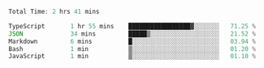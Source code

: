 <!--START_SECTION:waka-->

```typescript
Total Time: 2 hrs 41 mins

TypeScript       1 hr 55 mins    █████████████████▓░░░░░░░   71.25 %
JSON             34 mins         █████▒░░░░░░░░░░░░░░░░░░░   21.52 %
Markdown         6 mins          █░░░░░░░░░░░░░░░░░░░░░░░░   03.94 %
Bash             1 min           ▒░░░░░░░░░░░░░░░░░░░░░░░░   01.20 %
JavaScript       1 min           ▒░░░░░░░░░░░░░░░░░░░░░░░░   01.10 %
```

<!--END_SECTION:waka-->
